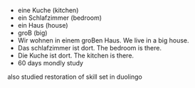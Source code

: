 * eine Kuche (kitchen)
* ein Schlafzimmer (bedroom) 
* ein Haus (house)
* groB (big)
* Wir wohnen in einem groBen Haus. We live in a big house.
* Das schlafzimmer ist dort. The bedroom is there.
* Die Kuche ist dort. The kitchen is there.
* 60 days mondly study 

also studied restoration of skill set in duolingo 
